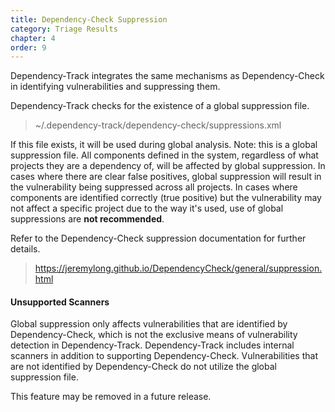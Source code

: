 ```yaml
---
title: Dependency-Check Suppression
category: Triage Results
chapter: 4
order: 9
---
```


Dependency-Track integrates the same mechanisms as Dependency-Check in identifying vulnerabilities and suppressing them.

Dependency-Track checks for the existence of a global suppression file.

> ~/.dependency-track/dependency-check/suppressions.xml

If this file exists, it will be used during global analysis. Note: this is a global suppression file. All components 
defined in the system, regardless of what projects they are a dependency of, will be affected by global suppression. 
In cases where there are clear false positives, global suppression will result in the vulnerability being suppressed 
across all projects. In cases where components are identified correctly (true positive) but the vulnerability may not
affect a specific project due to the way it's used, use of global suppressions are **not recommended**.

Refer to the Dependency-Check suppression documentation for further details.

> <https://jeremylong.github.io/DependencyCheck/general/suppression.html>

#### Unsupported Scanners

Global suppression only affects vulnerabilities that are identified by Dependency-Check, which is not the exclusive 
means of vulnerability detection in Dependency-Track. Dependency-Track includes internal scanners in addition to
supporting Dependency-Check. Vulnerabilities that are not identified by Dependency-Check do not utilize the global
suppression file.

This feature may be removed in a future release.